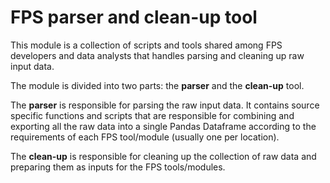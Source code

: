 # FPS parser and clean-up tool

This module is a collection of scripts and tools shared among FPS developers and data analysts that handles parsing and cleaning up raw input data.

The module is divided into two parts: the **parser** and the **clean-up** tool.

The **parser** is responsible for parsing the raw input data. It contains source specific functions and scripts that are responsible for combining and exporting all the raw data into a single Pandas Dataframe according to the requirements of each FPS tool/module (usually one per location).

The **clean-up** is responsible for cleaning up the collection of raw data and preparing them as inputs for the FPS tools/modules.

